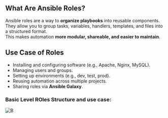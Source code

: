 ## What Are Ansible Roles?
Ansible roles are a way to **organize playbooks** into reusable components.  
They allow you to group tasks, variables, handlers, templates, and files into a structured format.  
This makes automation **more modular, shareable, and easier to maintain**.

## Use Case of Roles
- Installing and configuring software (e.g., Apache, Nginx, MySQL).  
- Managing users and groups.  
- Setting up environments (e.g., dev, test, prod).  
- Reusing automation across multiple projects.  
- Sharing roles via **Ansible Galaxy**.

### Basic Level ROles Structure and use case:
![B](images/roles-tree)